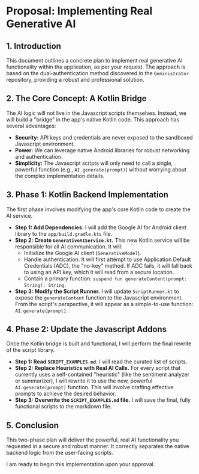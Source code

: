 # Proposal: Implementing Real Generative AI

## 1. Introduction

This document outlines a concrete plan to implement real generative AI functionality within the application, as per your request. The approach is based on the dual-authentication method discovered in the `Geministrator` repository, providing a robust and professional solution.

## 2. The Core Concept: A Kotlin Bridge

The AI logic will not live in the Javascript scripts themselves. Instead, we will build a "bridge" in the app's native Kotlin code. This approach has several advantages:
*   **Security:** API keys and credentials are never exposed to the sandboxed Javascript environment.
*   **Power:** We can leverage native Android libraries for robust networking and authentication.
*   **Simplicity:** The Javascript scripts will only need to call a single, powerful function (e.g., `AI.generate(prompt)`) without worrying about the complex implementation details.

## 3. Phase 1: Kotlin Backend Implementation

The first phase involves modifying the app's core Kotlin code to create the AI service.

*   **Step 1: Add Dependencies.** I will add the Google AI for Android client library to the `app/build.gradle.kts` file.
*   **Step 2: Create `GenerativeAIService.kt`.** This new Kotlin service will be responsible for all AI communication. It will:
    *   Initialize the Google AI client (`GenerativeModel`).
    *   Handle authentication. It will first attempt to use Application Default Credentials (ADC), the "no-key" method. If ADC fails, it will fall back to using an API key, which it will read from a secure location.
    *   Contain a primary function: `suspend fun generateContent(prompt: String): String`.
*   **Step 3: Modify the Script Runner.** I will update `ScriptRunner.kt` to expose the `generateContent` function to the Javascript environment. From the script's perspective, it will appear as a simple-to-use function: `AI.generate(prompt)`.

## 4. Phase 2: Update the Javascript Addons

Once the Kotlin bridge is built and functional, I will perform the final rewrite of the script library.

*   **Step 1: Read `SCRIPT_EXAMPLES.md`.** I will read the curated list of scripts.
*   **Step 2: Replace Heuristics with Real AI Calls.** For every script that currently uses a self-contained "heuristic" (like the sentiment analyzer or summarizer), I will rewrite it to use the new, powerful `AI.generate(prompt)` function. This will involve crafting effective prompts to achieve the desired behavior.
*   **Step 3: Overwrite the `SCRIPT_EXAMPLES.md` file.** I will save the final, fully functional scripts to the markdown file.

## 5. Conclusion

This two-phase plan will deliver the powerful, real AI functionality you requested in a secure and robust manner. It correctly separates the native backend logic from the user-facing scripts.

I am ready to begin this implementation upon your approval.
